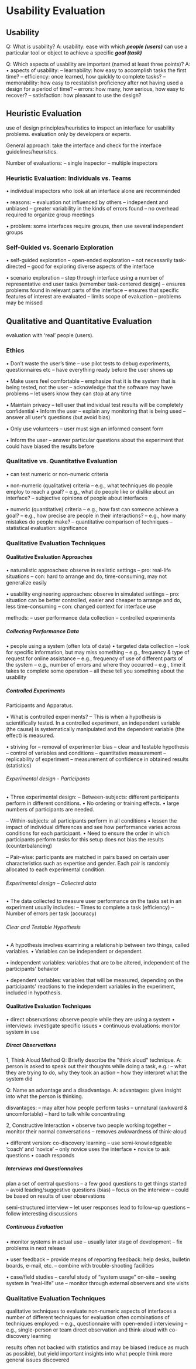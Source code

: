 # Usability Evaluation
## Usability
Q: What is usability?
A: usability: ease with which ***people (users)*** can use a particular tool or object to achieve a specific ***goal (task)***

Q: Which aspects of usability are important (named at least three points)?
A: • aspects of usability:
– learnability: how easy to accomplish tasks the first time?
– efficiency: once learned, how quickly to complete tasks?
– memorability: how easy to reestablish proficiency after not having used a design for a period of time?
– errors: how many, how serious, how easy to recover?
– satisfaction: how pleasant to use the design?

## Heuristic Evaluation
use of design principles/heuristics to inspect an interface for usability problems.
evaluation only by developers or experts.

General approach:
take the interface and check for the interface guidelines/heuristics.

Number of evaluations:
– single inspector
– multiple inspectors

### Heuristic Evaluation: Individuals vs. Teams
• individual inspectors who look at an interface alone are recommended

• reasons:
– evaluation not influenced by others
– independent and unbiased
– greater variability in the kinds of errors found
– no overhead required to organize group meetings

• problem: some interfaces require groups, then use several independent groups

### Self-Guided vs. Scenario Exploration
• self-guided exploration
– open-ended exploration
– not necessarily task-directed
– good for exploring diverse aspects of the interface

• scenario exploration
– step through interface using a number of representative end user tasks (remember task-centered design)
– ensures problems found in relevant parts of the interface
– ensures that specific features of interest are evaluated
– limits scope of evaluation – problems may be missed

## Qualitative and Quantitative Evaluation
evaluation with ‘real’ people (users).

### Ethics
• Don’t waste the user’s time
– use pilot tests to debug experiments, questionnaires etc
– have everything ready before the user shows up

• Make users feel comfortable
– emphasize that it is the system that is being tested, not the user
– acknowledge that the software may have problems
– let users know they can stop at any time

• Maintain privacy
– tell user that individual test results will be completely confidential
• Inform the user
– explain any monitoring that is being used
– answer all user’s questions (but avoid bias)

• Only use volunteers
– user must sign an informed consent form

• Inform the user
– answer particular questions about the experiment that could
have biased the results before

### Qualitative vs. Quantitative Evaluation
• can test numeric or non-numeric criteria

• non-numeric (qualitative) criteria
– e.g., what techniques do people employ to reach a goal?
– e.g., what do people like or dislike about an interface?
– subjective opinions of people about interfaces

• numeric (quantitative) criteria
– e.g., how fast can someone achieve a goal?
– e.g., how precise are people in their interactions?
– e.g., how many mistakes do people make?
– quantitative comparison of techniques
– statistical evaluation: significance

### Qualitative Evaluation Techniques
#### Qualitative Evaluation Approaches
• naturalistic approaches:
observe in realistic settings
– pro: real-life situations
– con: hard to arrange and do, time-consuming, may not generalize easily

• usability engineering approaches:
observe in simulated settings
– pro: situation can be better controlled, easier and cheaper to arrange and do, less time-consuming
– con: changed context for interface use



methods:
– user performance data collection
– controlled experiments

##### Collecting Performance Data
• people using a system (often lots of data)
• targeted data collection
– look for specific information, but may miss something
– e.g., frequency & type of request for online assistance
– e.g., frequency of use of different parts of the system
– e.g., number of errors and where they occurred
– e.g., time it takes to complete some operation
– all these tell you something about the usability

##### Controlled Experiments
Participants and Apparatus.

• What is controlled experiments?
– This is when a hypothesis is scientifically tested. In a controlled experiment, an independent variable (the cause) is systematically manipulated and the dependent variable (the effect) is measured.

• striving for
– removal of experimenter bias
– clear and testable hypothesis
– control of variables and conditions
– quantitative measurement
– replicability of experiment
– measurement of confidence in obtained results (statistics)

###### Experimental design - Participants
• Three experimental design:
– Between-subjects: different participants perform in different conditions.
	• No ordering or training effects.
	• large numbers of participants are needed.

– Within-subjects: all participants perform in all conditions
	• lessen the impact of individual differences and see how performance varies across conditions for each participant.
	• Need to ensure the order in which participants perform tasks for this setup does not bias the results (counterbalancing)

– Pair-wise: participants are matched in pairs based on certain user characteristics such as expertise and gender. Each pair is randomly allocated to each experimental condition.

###### Experimental design – Collected data
• The data collected to measure user performance on the tasks set in an experiment usually includes:
– Times to complete a task (efficiency)
– Number of errors per task (accuracy)

###### Clear and Testable Hypothesis
• A hypothesis involves examining a relationship between two things, called variables.
• Variables can be independent or dependent.

• independent variables: 
variables that are to be altered, independent of the participants' behavior

• dependent variables: 
variables that will be measured, depending on the participants' reactions to the independent variables in the experiment, included in hypothesis.

#### Qualitative Evaluation Techniques
• direct observations: observe people while they are using a system
• interviews: investigate specific issues
• continuous evaluations: monitor system in use

##### Direct Observations
1, Think Aloud Method
Q: Briefly describe the "think aloud" technique.
A:
person is asked to speak out their thoughts while doing a task, e.g.:
– what they are trying to do, why they took an action
– how they interpret what the system did

Q: Name an advantage and a disadvantage.
A: 
advantages:
gives insight into what the person is thinking.

disvantages:
– may alter how people perform tasks
– unnatural (awkward & uncomfortable)
– hard to talk while concentrating

2, Constructive Interaction
• observe two people working together
– monitor their normal conversations
– removes awkwardness of think-aloud

• different version: co-discovery learning
– use semi-knowledgeable ‘coach’ and ‘novice’
– only novice uses the interface
	• novice to ask questions
	• coach responds
	
##### Interviews and Questionnaires
plan a set of central questions
– a few good questions to get things started
– avoid leading/suggestive questions (bias)
– focus on the interview
– could be based on results of user observations

semi-structured interview
– let user responses lead to follow-up questions
– follow interesting discussions

##### Continuous Evaluation
• monitor systems in actual use
– usually later stage of development
– fix problems in next release

• user feedback
– provide means of reporting feedback: help desks, bulletin boards, e-mail, etc.
– combine with trouble-shooting facilities

• case/field studies
– careful study of “system usage” on-site
– seeing system in “real-life” use
– monitor through external observers and site visits

### Qualitative Evaluation Techniques
qualitative techniques to evaluate non-numeric aspects of interfaces
a number of different techniques for evaluation
often combinations of techniques employed:
– e.g., questionnaire with open-ended interviewing
– e.g., single-person or team direct observation and think-aloud with co-discovery learning

results often not backed with statistics and may be biased (reduce as much as possible), but yield important insights into what people think
more general issues discovered